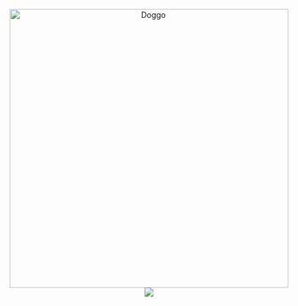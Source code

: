 <p align="center">
  <img src="https://github.com/dshah1901/dshah1901/assets/73872595/d9a88fd8-8e3d-40e2-973e-44372fcbb9e0" alt="Doggo" width="500"
	title="Happy doggo coding" />  <!-- Cute Doggo	 -->
	<br>
  <img src="https://github-readme-streak-stats.herokuapp.com/?user=dshah1901&theme=dark"  />  <!-- Github Streak Stats -->
</p>






